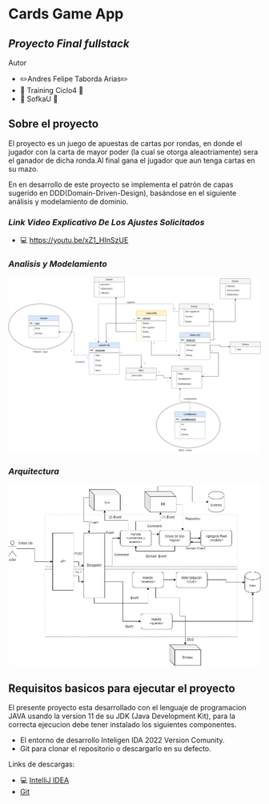 # Cards Game App

## *Proyecto Final fullstack*

Autor

- ✏️Andres Felipe Taborda Arias✏️
- 💪 Training Ciclo4 💪
- 📘 SofkaU 📘

## Sobre el proyecto
El proyecto es un juego de apuestas de cartas por rondas, en donde el jugador con la carta de mayor poder (la cual se otorga aleaotriamente) sera el ganador de dicha ronda.Al final gana el jugador que aun tenga cartas en su mazo.

En en desarrollo de este proyecto se implementa el patrón de capas sugerido en DDD(Domain-Driven-Design), basándose en el siguiente análisis y modelamiento de dominio.

### *Link Video Explicativo De Los Ajustes Solicitados*
- 💻  https://youtu.be/xZ1_HInSzUE

### *Analisis y Modelamiento*
![](Modelamiento%20de%20JCartas-Modelo%20de%20Dominio.drawio.png)

### *Arquitectura*
![](Modelamiento%20de%20JCartas-Arquitectura.drawio.png)

## Requisitos basicos para ejecutar el proyecto
El presente proyecto esta desarrollado con el lenguaje de programacion JAVA usando la version 11 de su JDK (Java Development Kit), para la correcta ejecucion debe tener instalado los siguientes componentes.

- El entorno de desarrollo Inteligen IDA 2022 Version Comunity.
- Git para clonar el repositorio o descargarlo en su defecto.

Links de descargas:
- 💻 [ IntelliJ IDEA ](https://www.jetbrains.com/es-es/idea/download/#section=windows)
- [ Git ](https://git-scm.com/downloads)


